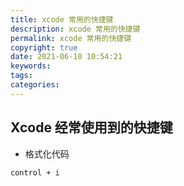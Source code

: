```yaml
---
title: xcode 常用的快捷键
description: xcode 常用的快捷键
permalink: xcode 常用的快捷键
copyright: true
date: 2021-06-10 10:54:21
keywords:
tags:
categories:
---
```


## Xcode 经常使用到的快捷键

+ 格式化代码
```
control + i
```

<!--more-->